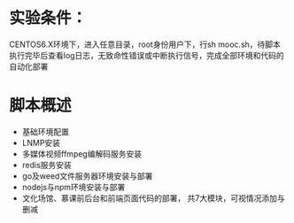 # 实验条件：
 CENTOS6.X环境下，进入任意目录，root身份用户下，行sh mooc.sh，待脚本执行完毕后查看log日志，无致命性错误或中断执行信号，完成全部环境和代码的自动化部署
# 脚本概述
* 基础环境配置
* LNMP安装
* 多媒体视频ffmpeg编解码服务安装
* redis服务安装
* go及weed文件服务器环境安装与部署
* nodejs与npm环境安装与部署
* 文化场馆、慕课前后台和前端页面代码的部署，
共7大模块，可视情况添加与删减
